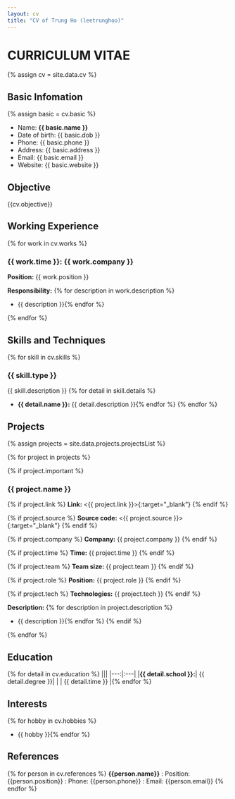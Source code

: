 ```yaml
---
layout: cv
title: "CV of Trung Ho (leetrunghoo)"
---
```

# CURRICULUM VITAE

{% assign cv = site.data.cv %}
## Basic Infomation
{% assign basic = cv.basic %}
- Name: __{{ basic.name }}__
- Date of birth: {{ basic.dob }}
- Phone: {{ basic.phone }}
- Address: {{ basic.address }}
- Email: {{ basic.email }}
- Website: {{ basic.website }}

## Objective
{{cv.objective}}

## Working Experience

{% for work in cv.works %}

### __{{ work.time }}:__ {{ work.company }}

__Position:__ {{ work.position }}

__Responsibility:__ 
{% for description in work.description %}
- {{ description }}{% endfor %}

{% endfor %}

## Skills and Techniques

{% for skill in cv.skills %}
### {{ skill.type }}
{{ skill.description }}
{% for detail in skill.details %}
- __{{ detail.name }}:__ {{ detail.description }}{% endfor %}
{% endfor %}

## Projects
{% assign projects = site.data.projects.projectsList %}

{% for project in projects %}

{% if project.important %}
### {{ project.name }} 
{% if project.link %} __Link:__ <{{ project.link }}>{:target="_blank"} {% endif %}

{% if project.source %} __Source code:__ <{{ project.source }}>{:target="_blank"} {% endif %}

{% if project.company %} __Company:__ {{ project.company }} {% endif %}

{% if project.time %} __Time:__ {{ project.time }} {% endif %}

{% if project.team %} __Team size:__ {{ project.team }} {% endif %}

{% if project.role %} __Position:__ {{ project.role }} {% endif %}

{% if project.tech %} __Technologies:__ {{ project.tech }} {% endif %}

__Description:__ 
{% for description in project.description %}
- {{ description }}{% endfor %}
{% endif %}

{% endfor %}

## Education

{% for detail in cv.education %}
|||
|---:|:---|
|__{{ detail.school }}:__| {{ detail.degree }}|
|						| {{ detail.time }}  |{% endfor %}

## Interests

{% for hobby in cv.hobbies %}
- {{ hobby }}{% endfor %}

## References

{% for person in cv.references %}
__{{person.name}}__
: Position: {{person.position}}
: Phone: {{person.phone}}
: Email: {{person.email}}
{% endfor %}
